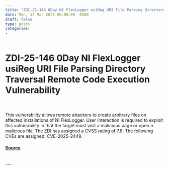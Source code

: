 ```yaml
---
title: "ZDI-25-146 0Day NI FlexLogger usiReg URI File Parsing Directory Traversal Remote Code Execution Vulnerability"
date: Mon, 17 Mar 2025 00:00:00 -0500
draft: false
type: posts
categories: 
- 
---
```

# ZDI-25-146 0Day NI FlexLogger usiReg URI File Parsing Directory Traversal Remote Code Execution Vulnerability

<br/>

<br/>
This vulnerability allows remote attackers to create arbitrary files on affected installations of NI FlexLogger. User interaction is required to exploit this vulnerability in that the target must visit a malicious page or open a malicious file. The ZDI has assigned a CVSS rating of 7.8. The following CVEs are assigned: CVE-2025-2449.

#### [Source](http://www.zerodayinitiative.com/advisories/ZDI-25-146/)

<br/>
---
